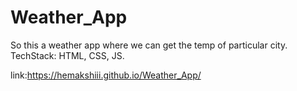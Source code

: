 # Weather_App
So this a weather app where we can get the temp of particular city.
TechStack: HTML, CSS, JS.

link:https://hemakshiii.github.io/Weather_App/
